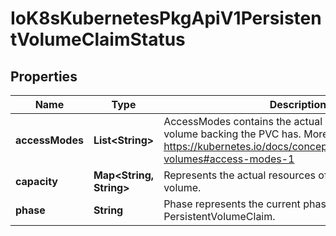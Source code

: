 
# IoK8sKubernetesPkgApiV1PersistentVolumeClaimStatus

## Properties
Name | Type | Description | Notes
------------ | ------------- | ------------- | -------------
**accessModes** | **List&lt;String&gt;** | AccessModes contains the actual access modes the volume backing the PVC has. More info: https://kubernetes.io/docs/concepts/storage/persistent-volumes#access-modes-1 |  [optional]
**capacity** | **Map&lt;String, String&gt;** | Represents the actual resources of the underlying volume. |  [optional]
**phase** | **String** | Phase represents the current phase of PersistentVolumeClaim. |  [optional]



